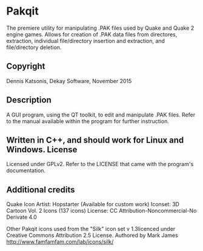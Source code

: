 Pakqit
======

The premiere utility for manipulating .PAK files used by Quake and Quake 2 engine games.  Allows for creation of .PAK data files from directores, extraction, individual file/directory insertion and extraction, and file/directory deletion.

Copyright
---------
Dennis Katsonis, Dekay Software, November 2015

Description
-----------

A GUI program, using the QT toolkit, to edit and manipulate .PAK files.  Refer to the manual available within the program for further instruction.

Written in C++, and should work for Linux and Windows.
License
-------
Licensed under GPLv2.  Refer to the LICENSE that came with the program's documentation.


Additional credits
------------------

Quake Icon
Artist: Hopstarter (Available for custom work)
Iconset: 3D Cartoon Vol. 2 Icons (137 icons)
License: CC Attribution-Noncommercial-No Derivate 4.0

Other Pakqit icons used from the "Silk" icon set v 1.3licenced under Creative Commons Attribution 2.5 License.
Authored by Mark James
http://www.famfamfam.com/lab/icons/silk/


